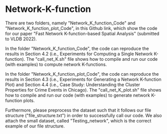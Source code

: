 # Network-K-function

There are two folders, namely "Network_K_function_Code" and "Network_K_function_plot_Code", in this Github link, which show the code for our paper "Fast Network K-function-based Spatial Analysis" (submitted to VLDB 2022).

In the folder "Network_K_function_Code", the code can reproduce the results in Section 4.2 (i.e., Experiments for Computing a Single Network K-function). The "call_net_K.sh" file shows how to compile and run our code (with examples) to compute network K-functions.

In the folder "Network_K_function_plot_Code", the code can reproduce the results in Section 4.3 (i.e., Experiments for Generating a Network K-function Plot) and Section 4.4 (i.e., Case Study: Understanding the Cluster Properties for Crime Events in Chicago). The "call_net_K_plot.sh" file shows how to compile and run our code (with examples) to generate network K-function plots.

Furthermore, please preprocess the dataset such that it follows our file structure ("file_structure.txt") in order to successfully call our code. We also attach the small dataset, called "Testing_network", which is the correct example of our file structure.
